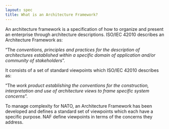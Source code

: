 ```yaml
---
layout: spec
title: What is an Architecture Framework?
---
```


An architecture framework is a specification of how to organize and present an enterprise through architecture descriptions. ISO/IEC 42010 describes an Architecture Framework as:

“The *conventions, principles and practices for the description of architectures established within a specific domain of application and/or community of stakeholders*”.

It consists of a set of standard viewpoints which ISO/IEC 42010 describes as:

“The *work product establishing the conventions for the construction, interpretation and use of architecture views to frame specific system concerns*”.

To manage complexity for NATO, an Architecture Framework has been developed and defines a standard set of viewpoints which each have a specific purpose. NAF define viewpoints in terms of the concerns they address.
